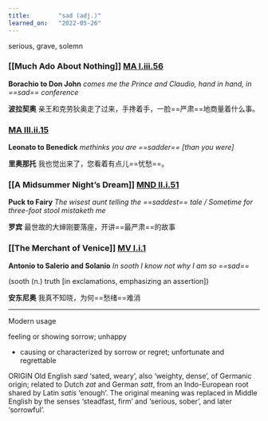 ```yaml
---
title:        "sad (adj.)"
learned_on:   "2022-05-26"
---
```


serious, grave, solemn

### [[Much Ado About Nothing]] [MA I.iii.56](https://www.shakespeareswords.com/Public/Play.aspx?Act=1&Scene=3&WorkId=23#193866) 

**Borachio to Don John** *comes me the Prince and Claudio, hand in hand, in ==sad== conference*

**波拉契奥** 亲王和克劳狄奥走了过来，手搀着手，一脸==严肃==地商量着什么事。

### [MA III.ii.15](https://www.shakespeareswords.com/Public/Play.aspx?Act=3&Scene=2&WorkId=23#195008) 

**Leonato to Benedick** *methinks you are ==sadder== \[than you were\]*

**里奥那托** 我也觉出来了，您看着有点儿==忧愁==。

### [[A Midsummer Night’s Dream]] [MND II.i.51](https://www.shakespeareswords.com/Public/Play.aspx?Act=2&Scene=1&WorkId=4#125942) 

**Puck to Fairy** *The wisest aunt telling the ==saddest== tale / Sometime for three-foot stool mistaketh me*

**罗宾** 最世故的大婶刚要落座，开讲==最严肃==的故事

### [[The Merchant of Venice]] [MV I.i.1](https://www.shakespeareswords.com/Public/Play.aspx?Act=1&Scene=1&WorkId=18#175683) 

**Antonio to Salerio and Solanio** *In sooth I know not why I am so ==sad==*

(sooth (n.) truth \[in exclamations, emphasizing an assertion\])

**安东尼奥** 我真不知晓，为何==愁绪==难消

-----

Modern usage

feeling or showing sorrow; unhappy

- causing or characterized by sorrow or regret; unfortunate and regrettable

ORIGIN Old English *sæd* ‘sated, weary’, also ‘weighty, dense’, of Germanic origin; related to Dutch *zat* and German *satt*, from an Indo-European root shared by Latin *satis* ‘enough’. The original meaning was replaced in Middle English by the senses ‘steadfast, firm’ and ‘serious, sober’, and later ‘sorrowful’.
